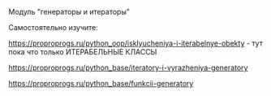 Модуль "генераторы и итераторы"

Самостоятельно изучите:

https://proproprogs.ru/python_oop/isklyucheniya-i-iterabelnye-obekty  - тут пока что только ИТЕРАБЕЛЬНЫЕ КЛАССЫ

https://proproprogs.ru/python_base/iteratory-i-vyrazheniya-generatory

https://proproprogs.ru/python_base/funkcii-generatory